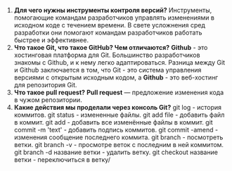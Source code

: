 1. **Для чего нужны инструменты контроля версий?**
Инструменты, помогающие командам разработчиков управлять изменениями в исходном коде с течением времени. 
В свете усложнения сред разработки они помогают командам разработчиков работать быстрее и эффективнее.
2. **Что такое Git, что такое GitHub? Чем отличаются?**
**Github** - это хостинговая платформа для Git. Большинство разработчиков знакомы с Github, и к нему легко адаптироваться. 
Разница между Git и Github заключается в том, что Git - это система управления версиями 
с открытым исходным кодом, а **Github** - это веб-хостинг для репозитория Git.
3. **Что такое pull request?**
**Pull request** — предложение изменения кода в чужом репозитории.
4. **Какие действия мы проделали через консоль Git?**
git log - история коммитов.
git status - измененные файлы.
git add file - добавить файл в коммит.
git add - добавить все изменённые файлы в коммит.
git commit -m 'text' - добавить подпись коммитов.
git commit -amend - изменения сообщение последнего коммита.
git branch - посмотреть ветки.
git branch -v - просмотре веток с последним в ней коммитом.
git branch -d название ветки - удалить ветку.
git checkout название ветки - переключиться в ветку/
